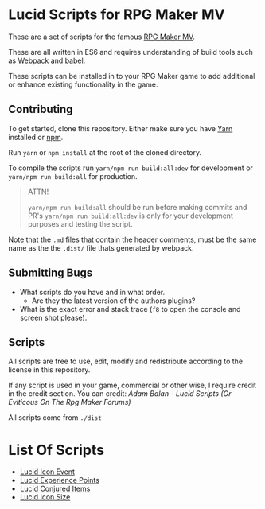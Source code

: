 # Lucid Scripts for RPG Maker MV

These are a set of scripts for the famous [RPG Maker MV](http://www.rpgmakerweb.com/).

These are all written in ES6 and requires understanding of build tools such as [Webpack](https://webpack.github.io/) and [babel](https://babeljs.io/).

These scripts can be installed in to your RPG Maker game to add additional or enhance existing functionality in the game.

## Contributing

To get started, clone this repository. Either make sure you have [Yarn](https://yarnpkg.com/en/) installed or [npm](https://www.npmjs.com/).

Run `yarn` or `npm install` at the root of the cloned directory.

To compile the scripts run `yarn/npm run build:all:dev` for development or `yarn/npm run build:all` for production.

> ATTN!
>
> `yarn/npm run build:all` should be run before making commits and PR's
> `yarn/npm run build:all:dev` is only for your development purposes and testing the script.

Note that the `.md` files that contain the header comments, must be the same name as the the `.dist/` file thats generated by webpack.

## Submitting Bugs

- What scripts do you have and in what order.
  - Are they the latest version of the authors plugins?
- What is the exact error and stack trace (`f8` to open the console and screen shot please).

## Scripts

All scripts are free to use, edit, modify and redistribute according to the license in this repository.

If any script is used in your game, commercial or other wise, I require credit in the credit section. You can credit: *Adam Balan - Lucid Scripts (Or Eviticous On The Rpg Maker Forums)*

All scripts come from `./dist`

# List Of Scripts

- [Lucid Icon Event](https://github.com/AdamKyle/lucid-scripts/wiki/Lucid-Icon-Eventt)
- [Lucid Experience Points](https://github.com/AdamKyle/lucid-scripts/wiki/Lucid-Experience-Points)
- [Lucid Conjured Items](https://github.com/AdamKyle/lucid-scripts/wiki/Lucid-Conjured-Items)
- [Lucid Icon Size](https://github.com/AdamKyle/lucid-scripts/wiki/Lucid-Icon-Size)
